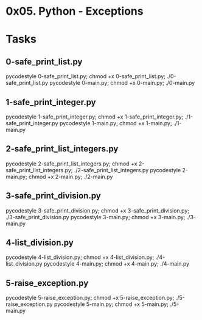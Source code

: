 # 0x05. Python - Exceptions

# Tasks
## 0-safe_print_list.py
pycodestyle 0-safe_print_list.py; chmod +x 0-safe_print_list.py; ./0-safe_print_list.py
pycodestyle 0-main.py; chmod +x 0-main.py; ./0-main.py

## 1-safe_print_integer.py
pycodestyle 1-safe_print_integer.py; chmod +x 1-safe_print_integer.py; ./1-safe_print_integer.py
pycodestyle 1-main.py; chmod +x 1-main.py; ./1-main.py

## 2-safe_print_list_integers.py
pycodestyle 2-safe_print_list_integers.py; chmod +x 2-safe_print_list_integers.py; ./2-safe_print_list_integers.py
pycodestyle 2-main.py; chmod +x 2-main.py; ./2-main.py

## 3-safe_print_division.py
pycodestyle 3-safe_print_division.py; chmod +x 3-safe_print_division.py; ./3-safe_print_division.py
pycodestyle 3-main.py; chmod +x 3-main.py; ./3-main.py

## 4-list_division.py
pycodestyle 4-list_division.py; chmod +x 4-list_division.py; ./4-list_division.py
pycodestyle 4-main.py; chmod +x 4-main.py; ./4-main.py

## 5-raise_exception.py
pycodestyle 5-raise_exception.py; chmod +x 5-raise_exception.py; ./5-raise_exception.py
pycodestyle 5-main.py; chmod +x 5-main.py; ./5-main.py

## 